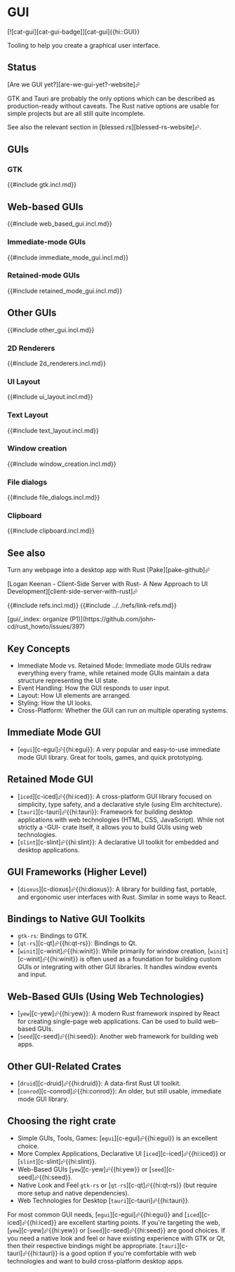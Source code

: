 # GUI

[![cat-gui][cat-gui-badge]][cat-gui]{{hi::GUI}}

Tooling to help you create a graphical user interface.

## Status

[Are we GUI yet?][are-we-gui-yet?-website]⮳

GTK and Tauri are probably the only options which can be described as production-ready without caveats. The Rust native options are usable for simple projects but are all still quite incomplete.

See also the relevant section in [blessed.rs][blessed-rs-website]⮳.

## GUIs

### GTK

{{#include gtk.incl.md}}

## Web-based GUIs

{{#include web_based_gui.incl.md}}

### Immediate-mode GUIs

{{#include immediate_mode_gui.incl.md}}

### Retained-mode GUIs

{{#include retained_mode_gui.incl.md}}

## Other GUIs

{{#include other_gui.incl.md}}

### 2D Renderers

{{#include 2d_renderers.incl.md}}

### UI Layout

{{#include ui_layout.incl.md}}

### Text Layout

{{#include text_layout.incl.md}}

### Window creation

{{#include window_creation.incl.md}}

### File dialogs

{{#include file_dialogs.incl.md}}

### Clipboard

{{#include clipboard.incl.md}}

## See also

Turn any webpage into a desktop app with Rust [Pake][pake-github]⮳

[Logan Keenan - Client-Side Server with Rust- A New Approach to UI Development][client-side-server-with-rust]⮳

{{#include refs.incl.md}}
{{#include ../../refs/link-refs.md}}

<div class="hidden">
[gui/_index: organize (P1)](https://github.com/john-cd/rust_howto/issues/397)

## Key Concepts

- Immediate Mode vs. Retained Mode: Immediate mode GUIs redraw everything every frame, while retained mode GUIs maintain a data structure representing the UI state.
- Event Handling: How the GUI responds to user input.
- Layout: How UI elements are arranged.
- Styling: How the UI looks.
- Cross-Platform: Whether the GUI can run on multiple operating systems.

## Immediate Mode GUI

- [`egui`][c-egui]⮳{{hi:egui}}: A very popular and easy-to-use immediate mode GUI library. Great for tools, games, and quick prototyping.

## Retained Mode GUI

- [`iced`][c-iced]⮳{{hi:iced}}: A cross-platform GUI library focused on simplicity, type safety, and a declarative style (using Elm architecture).
- [`tauri`][c-tauri]⮳{{hi:tauri}}: Framework for building desktop applications with web technologies (HTML, CSS, JavaScript). While not strictly a -GUI- crate itself, it allows you to build GUIs using web technologies.
- [`slint`][c-slint]⮳{{hi:slint}}: A declarative UI toolkit for embedded and desktop applications.

## GUI Frameworks (Higher Level)

- [`dioxus`][c-dioxus]⮳{{hi:dioxus}}: A library for building fast, portable, and ergonomic user interfaces with Rust. Similar in some ways to React.

## Bindings to Native GUI Toolkits

- `gtk-rs`: Bindings to GTK.
- [`qt-rs`][c-qt]⮳{{hi:qt-rs}}: Bindings to Qt.
- [`winit`][c-winit]⮳{{hi:winit}}: While primarily for window creation, [`winit`][c-winit]⮳{{hi:winit}} is often used as a foundation for building custom GUIs or integrating with other GUI libraries. It handles window events and input.

## Web-Based GUIs (Using Web Technologies)

- [`yew`][c-yew]⮳{{hi:yew}}: A modern Rust framework inspired by React for creating single-page web applications. Can be used to build web-based GUIs.
- [`seed`][c-seed]⮳{{hi:seed}}: Another web framework for building web apps.

## Other GUI-Related Crates

- [`druid`][c-druid]⮳{{hi:druid}}: A data-first Rust UI toolkit.
- [`conrod`][c-conrod]⮳{{hi:conrod}}: An older, but still usable, immediate mode GUI library.

## Choosing the right crate

- Simple GUIs, Tools, Games: [`egui`][c-egui]⮳{{hi:egui}} is an excellent choice.
- More Complex Applications, Declarative UI [`iced`][c-iced]⮳{{hi:iced}} or [`slint`][c-slint]⮳{{hi:slint}}.
- Web-Based GUIs [`yew`][c-yew]⮳{{hi:yew}} or [`seed`][c-seed]⮳{{hi:seed}}.
- Native Look and Feel `gtk-rs` or [`qt-rs`][c-qt]⮳{{hi:qt-rs}} (but require more setup and native dependencies).
- Web Technologies for Desktop [`tauri`][c-tauri]⮳{{hi:tauri}}.

For most common GUI needs, [`egui`][c-egui]⮳{{hi:egui}} and [`iced`][c-iced]⮳{{hi:iced}} are excellent starting points. If you're targeting the web, [`yew`][c-yew]⮳{{hi:yew}} or [`seed`][c-seed]⮳{{hi:seed}} are good choices. If you need a native look and feel or have existing experience with GTK or Qt, then their respective bindings might be appropriate. [`tauri`][c-tauri]⮳{{hi:tauri}} is a good option if you're comfortable with web technologies and want to build cross-platform desktop apps.

</div>
